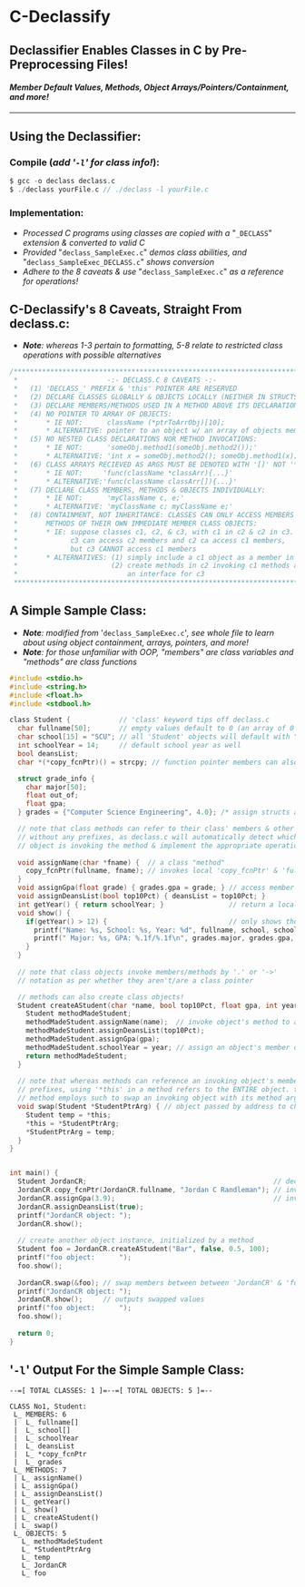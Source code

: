 # C-Declassify
## Declassifier Enables Classes in C by Pre-Preprocessing Files!
#### **_Member Default Values, Methods, Object Arrays/Pointers/Containment, and more!_**
-------------------------------------------------------------------------

## Using the Declassifier:
### Compile (_add '`-l`' for class info!_): 
```c
$ gcc -o declass declass.c
$ ./declass yourFile.c // ./declass -l yourFile.c
```
### Implementation:
* _Processed C programs using classes are copied with a_ "`_DECLASS`" _extension & converted to valid C_
* _Provided_ "`declass_SampleExec.c`" _demos class abilities, and_ "`declass_SampleExec_DECLASS.c`" _shows conversion_
* _Adhere to the 8 caveats & use_ "`declass_SampleExec.c`" _as a reference for operations!_

## C-Declassify's 8 Caveats, Straight From declass.c:
* _**Note**: whereas 1-3 pertain to formatting, 5-8 relate to restricted class operations with possible alternatives_
```c
/*****************************************************************************
 *                      -:- DECLASS.C 8 CAVEATS -:-                         *
 *   (1) 'DECLASS_' PREFIX & 'this' POINTER ARE RESERVED                    *
 *   (2) DECLARE CLASSES GLOBALLY & OBJECTS LOCALLY (NEITHER IN STRUCTS)    *
 *   (3) DECLARE MEMBERS/METHODS USED IN A METHOD ABOVE ITS DECLARATION     *
 *   (4) NO POINTER TO ARRAY OF OBJECTS:                                    *
 *       * IE NOT:      className (*ptrToArrObj)[10];                       *
 *       * ALTERNATIVE: pointer to an object w/ an array of objects member  *
 *   (5) NO NESTED CLASS DECLARATIONS NOR METHOD INVOCATIONS:               *
 *       * IE NOT:      'someObj.method1(someObj.method2());'               *
 *       * ALTERNATIVE: 'int x = someObj.method2(); someObj.method1(x);'    *
 *   (6) CLASS ARRAYS RECIEVED AS ARGS MUST BE DENOTED WITH '[]' NOT '*':   *
 *       * IE NOT:     'func(className *classArr){...}'                     *
 *       * ALTERNATIVE:'func(className classArr[]){...}'                    *
 *   (7) DECLARE CLASS MEMBERS, METHODS & OBJECTS INDIVIDUALLY:             *
 *       * IE NOT:      'myClassName c, e;'                                 *
 *       * ALTERNATIVE: 'myClassName c; myClassName e;'                     *
 *   (8) CONTAINMENT, NOT INHERITANCE: CLASSES CAN ONLY ACCESS MEMBERS &    *
 *       METHODS OF THEIR OWN IMMEDIATE MEMBER CLASS OBJECTS:               *
 *       * IE: suppose classes c1, c2, & c3, with c1 in c2 & c2 in c3.      *
 *             c3 can access c2 members and c2 ca access c1 members,        *
 *             but c3 CANNOT access c1 members                              *
 *       * ALTERNATIVES: (1) simply include a c1 object as a member in c3   *
 *                       (2) create methods in c2 invoking c1 methods as    *
 *                           an interface for c3                            *
 *****************************************************************************/
```

## A Simple Sample Class:
* _**Note**: modified from_ '`declass_SampleExec.c`'_, see whole file to learn about using object containment, arrays, pointers, and more!_
* _**Note**: for those unfamiliar with OOP, "members" are class variables and "methods" are class functions_
```c
#include <stdio.h>
#include <string.h>
#include <float.h>
#include <stdbool.h>

class Student {            // 'class' keyword tips off declass.c
  char fullname[50];       // empty values default to 0 (an array of 0's in this case)
  char school[15] = "SCU"; // all 'Student' objects will default with "SCU" as 'school' member value
  int schoolYear = 14;     // default school year as well
  bool deansList;
  char *(*copy_fcnPtr)() = strcpy; // function pointer members can also be initialized!

  struct grade_info {
    char major[50]; 
    float out_of;
    float gpa;
  } grades = {"Computer Science Engineering", 4.0}; /* assign structs as in C: brace notation */

  // note that class methods can refer to their class' members & other methods
  // without any prefixes, as declass.c will automatically detect which class
  // object is invoking the method & implement the appropriate operations.
  
  void assignName(char *fname) {  // a class "method"
    copy_fcnPtr(fullname, fname); // invokes local 'copy_fcnPtr' & 'fullname' members declared above
  }
  void assignGpa(float grade) { grades.gpa = grade; } // access member struct variables
  void assignDeansList(bool top10Pct) { deansList = top10Pct; }
  int getYear() { return schoolYear; }                // return a local member value from method
  void show() {
    if(getYear() > 12) {                              // only shows those in college
      printf("Name: %s, School: %s, Year: %d", fullname, school, schoolYear);
      printf(" Major: %s, GPA: %.1f/%.1f\n", grades.major, grades.gpa, grades.out_of);
    }
  }
  
  // note that class objects invoke members/methods by '.' or '->'
  // notation as per whether they aren't/are a class pointer

  // methods can also create class objects!
  Student createAStudent(char *name, bool top10Pct, float gpa, int year) {
    Student methodMadeStudent; 
    methodMadeStudent.assignName(name);  // invoke object's method to assign a member
    methodMadeStudent.assignDeansList(top10Pct);
    methodMadeStudent.assignGpa(gpa);
    methodMadeStudent.schoolYear = year; // assign an object's member directly
    return methodMadeStudent;
  }
  
  // note that whereas methods can reference an invoking object's members w/o
  // prefixes, using '*this' in a method refers to the ENTIRE object. the following
  // method employs such to swap an invoking object with its method argument:
  void swap(Student *StudentPtrArg) { // object passed by address to change contents
    Student temp = *this;
    *this = *StudentPtrArg; 
    *StudentPtrArg = temp;
  }
}


int main() {
  Student JordanCR;                                              // declare object
  JordanCR.copy_fcnPtr(JordanCR.fullname, "Jordan C Randleman"); // invoke members
  JordanCR.assignGpa(3.9);                                       // invoke methods
  JordanCR.assignDeansList(true);
  printf("JordanCR object: ");
  JordanCR.show();
  
  // create another object instance, initialized by a method
  Student foo = JordanCR.createAStudent("Bar", false, 0.5, 100); 
  printf("foo object:      ");
  foo.show();
  
  JordanCR.swap(&foo); // swap members between between 'JordanCR' & 'foo' objects
  printf("JordanCR object: ");
  JordanCR.show();     // outputs swapped values
  printf("foo object:      ");
  foo.show();
  
  return 0;
}
```

## '`-l`' Output For the Simple Sample Class:
```
--=[ TOTAL CLASSES: 1 ]=--=[ TOTAL OBJECTS: 5 ]=--

CLASS No1, Student:
 L_ MEMBERS: 6
 |  L_ fullname[]
 |  L_ school[]
 |  L_ schoolYear
 |  L_ deansList
 |  L_ *copy_fcnPtr
 |  L_ grades
 L_ METHODS: 7
 | L_ assignName()
 | L_ assignGpa()
 | L_ assignDeansList()
 | L_ getYear()
 | L_ show()
 | L_ createAStudent()
 | L_ swap()
 L_ OBJECTS: 5
   L_ methodMadeStudent
   L_ *StudentPtrArg
   L_ temp
   L_ JordanCR
   L_ foo
```
